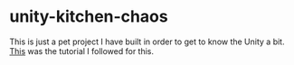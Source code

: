 # unity-kitchen-chaos
This is just a pet project I have built in order to get to know the Unity a bit. [This](https://www.youtube.com/watch?v=AmGSEH7QcDg) was the tutorial I followed for this.
